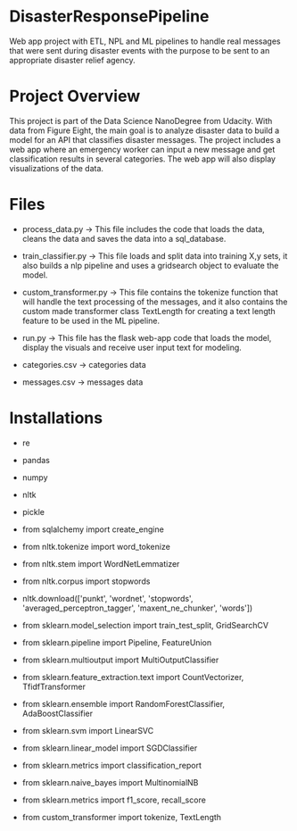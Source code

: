 # DisasterResponsePipeline
Web app project with ETL, NPL and ML pipelines to handle real messages that were sent during disaster events with the purpose to be sent to an appropriate disaster relief agency. 

# Project Overview
This project is part of the Data Science NanoDegree from Udacity. With data from Figure Eight, the main goal is to analyze disaster data to build a model for an API that classifies disaster messages. The project includes a web app where an emergency worker can input a new message and get classification results in several categories. The web app will also display visualizations of the data. 

# Files

* process_data.py -> This file includes the code that loads the data, cleans the data and saves the data into a sql_database.

* train_classifier.py -> This file loads and split data into training X,y sets, it also builds a nlp pipeline and uses a gridsearch object to evaluate the model.

* custom_transformer.py -> This file contains the tokenize function that will handle the text processing of the messages, and it also contains the custom made transformer class TextLength for creating a text length feature to be used in the ML pipeline. 

* run.py -> This file has the flask web-app code that loads the model, display the visuals and receive user input text for modeling.

* categories.csv -> categories data

* messages.csv -> messages data

# Installations

* re
* pandas
* numpy
* nltk
* pickle
* from sqlalchemy import create_engine

* from nltk.tokenize import word_tokenize
* from nltk.stem import WordNetLemmatizer
* from nltk.corpus import stopwords
* nltk.download(['punkt', 'wordnet', 'stopwords', 'averaged_perceptron_tagger', 'maxent_ne_chunker', 'words'])
* from sklearn.model_selection import train_test_split, GridSearchCV
* from sklearn.pipeline import Pipeline, FeatureUnion
* from sklearn.multioutput import MultiOutputClassifier
* from sklearn.feature_extraction.text import CountVectorizer, TfidfTransformer
* from sklearn.ensemble import RandomForestClassifier, AdaBoostClassifier
* from sklearn.svm import LinearSVC
* from sklearn.linear_model import SGDClassifier
* from sklearn.metrics import classification_report
* from sklearn.naive_bayes import MultinomialNB
* from sklearn.metrics import f1_score, recall_score
* from custom_transformer import tokenize, TextLength


